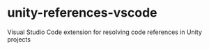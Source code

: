 # unity-references-vscode
Visual Studio Code extension for resolving code references in Unity projects
